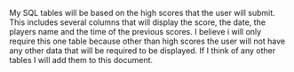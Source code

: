 
My SQL tables will be based on the high scores that the user will submit. This includes several columns that will display the score, the date, the players name and the time of the previous scores. I believe i will only require this one table because other than high scores the user will not have any other data that will be required to be displayed. If I think of any other tables I will add them to this document. 
